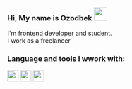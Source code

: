 ### Hi, My name is Ozodbek <img src="https://media.giphy.com/media/hvRJCLFzcasrR4ia7z/giphy.gif" width="30px"> 

I'm frontend developer and student.
<br/>
I work as a freelancer

### Language and tools I wwork with:

<code><img src='https://upload.turkcewiki.org/wikipedia/commons/thumb/0/00/HTML5_logo_black.svg/1024px-HTML5_logo_black.svg.png' height='25' /></code>
<code><img src='https://avatars.mds.yandex.net/i?id=f4e85d5d0c417c00be144ae7b009f1ecd43f42ae-9104009-images-thumbs&n=13' height='25' /></code>
<code><img src='https://avatars.mds.yandex.net/i?id=9656aefd10bd78ed49f9c985f822ca18436e0636-8245560-images-thumbs&n=13' height='25' /></code>
